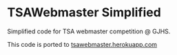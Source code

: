# TSAWebmaster Simplified

Simplified code for TSA webmaster competition @ GJHS.

This code is ported to [tsawebmaster.herokuapp.com](https://tsawebmaster.herokuapp.com)
